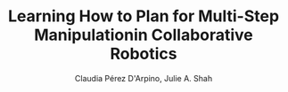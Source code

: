 ---
paperId: 6
author: Claudia Pérez D'Arpino, Julie A. Shah
publicationauthor: Pérez D'Arpino, C. et al.
title: Learning How to Plan for Multi-Step Manipulationin Collaborative Robotics
pdf: Oral_Claudia_Perez.pdf
poster: --
alt: --
type: Oral & Poster
topic: Robotics
link: --
conference: neurips
year: 2018
tags: neurips-2018-op
location: Montreal, Canada
---